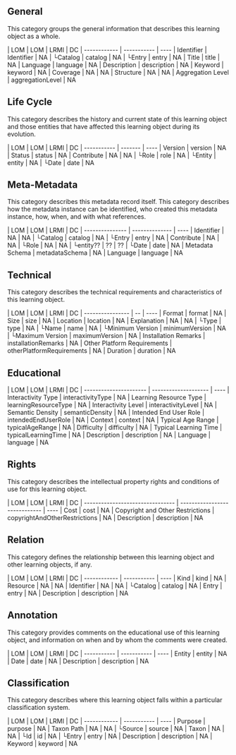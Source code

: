 

## General
This category groups the general information that describes this learning object as a whole.

| LOM          | LOM         | LRMI | DC
| ------------ | ----------- | ----
| Identifier   | Identifier  | NA
| └Catalog     | catalog     | NA
| └Entry       | entry       | NA
| Title        | title       | NA
| Language     | language    | NA
| Description  | description | NA
| Keyword      | keyword     | NA
| Coverage     | NA          | NA
| Structure    | NA          | NA
| Aggregation Level | aggregationLevel | NA

## Life Cycle
This category describes the history and current state of this learning object and those entities that have affected this learning object during its evolution.

| LOM         | LOM     | LRMI | DC
| ----------- | ------- | ----
| Version     | version | NA
| Status      | status  | NA
| Contribute  | NA      | NA
| └Role       | role    | NA
| └Entity     | entity  | NA
| └Date       | date    | NA

## Meta-Metadata
This category describes this metadata record itself.
This category describes how the metadata instance can be identified, who created this metadata instance, how, when, and with what references.

| LOM             | LOM            | LRMI | DC
| --------------- | -------------- | ----
| Identifier      | NA             | NA
| └Catalog        | catalog        | NA
| └Entry          | entry          | NA
| Contribute      | NA             | NA
| └Role           | NA             | NA
| └entity??       | ??             | ??
| └Date           | date           | NA
| Metadata Schema | metadataSchema | NA
| Language        | language       | NA

## Technical
This category describes the technical requirements and characteristics of this learning object.

| LOM              | LOM | LRMI | DC
| ---------------- | -- | ----
| Format           | format         | NA
| Size             | size           | NA
| Location         | location       | NA
| Explanation      | NA             | NA
| └Type            | type           | NA
| └Name            | name           | NA
| └Minimum Version | minimumVersion | NA
| └Maximum Version | maximumVersion | NA
| Installation Remarks        | installationRemarks | NA
| Other Platform Requirements | otherPlatformRequirements | NA
| Duration         | duration       | NA

## Educational

| LOM                    | LOM                  | LRMI | DC
| ---------------------- | -------------------- | ----
| Interactivity Type     | interactivityType    | NA
| Learning Resource Type | learningResourceType | NA
| Interactivity Level    | interactivityLevel   | NA
| Semantic Density       | semanticDensity      | NA
| Intended End User Role | intendedEndUserRole  | NA
| Context                | context              | NA
| Typical Age Range      | typicalAgeRange      | NA
| Difficulty             | difficulty           | NA
| Typical Learning Time  | typicalLearningTime  | NA
| Description            | description          | NA
| Language               | language             | NA


## Rights
This category describes the intellectual property rights and conditions of use for this learning object.

| LOM                              | LOM                           | LRMI | DC
| -------------------------------- | ----------------------------- | ----
| Cost                             | cost                          | NA
| Copyright and Other Restrictions | copyrightAndOtherRestrictions | NA
| Description                      | description                   | NA

## Relation
This category defines the relationship between this learning object and other learning objects, if any.

| LOM          | LOM         | LRMI | DC
| ------------ | ----------- | ----
| Kind         | kind        | NA
| Resource     | NA          | NA
| Identifier   | NA          | NA
| └Catalog     | catalog     | NA
| Entry        | entry       | NA
| Description  | description | NA

## Annotation
This category provides comments on the educational use of this learning object, and information on when and by whom the comments were created.

| LOM         | LOM         | LRMI | DC
| ----------- | ----------- | ----
| Entity      | entity      | NA
| Date        | date        | NA
| Description | description | NA


## Classification
This category describes where this learning object falls within a particular classification system.

| LOM          | LOM         | LRMI | DC
| ------------ | ----------- | ----
|  Purpose     | purpose     | NA
|  Taxon Path  | NA          | NA
|  └Source     | source      | NA
|  Taxon       | NA          | NA
|  └Id         | id          | NA
|  └Entry      | entry       | NA
|  Description | description | NA
|  Keyword     | keyword     | NA
